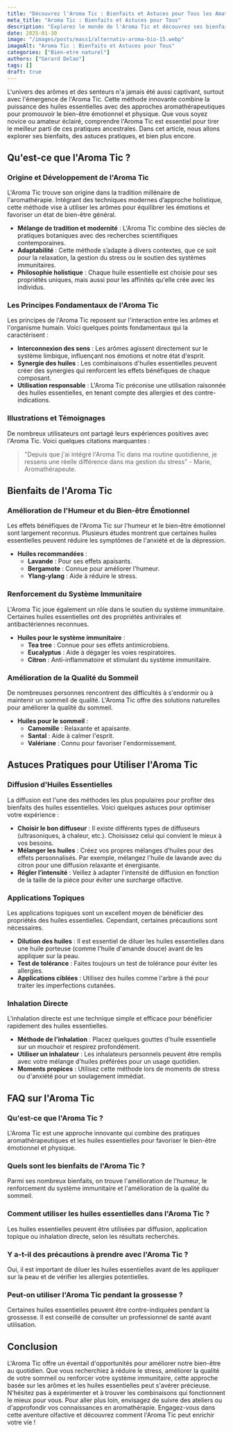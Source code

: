 ```yaml
---
title: "Découvrez l'Aroma Tic : Bienfaits et Astuces pour Tous les Amateurs"
meta_title: "Aroma Tic : Bienfaits et Astuces pour Tous"
description: "Explorez le monde de l'Aroma Tic et découvrez ses bienfaits, astuces pratiques et conseils d'experts pour en profiter pleinement."
date: 2025-01-30
image: "/images/posts/mass1/alternativ-aroma-bio-15.webp"
imageAlt: "Aroma Tic : Bienfaits et Astuces pour Tous"
categories: ["Bien-etre naturel"]
authors: ["Gerard Delao"]
tags: []
draft: true
---
```


L'univers des arômes et des senteurs n'a jamais été aussi captivant, surtout avec l'émergence de l'Aroma Tic. Cette méthode innovante combine la puissance des huiles essentielles avec des approches aromathérapeutiques pour promouvoir le bien-être émotionnel et physique. Que vous soyez novice ou amateur éclairé, comprendre l'Aroma Tic est essentiel pour tirer le meilleur parti de ces pratiques ancestrales. Dans cet article, nous allons explorer ses bienfaits, des astuces pratiques, et bien plus encore.

## Qu'est-ce que l'Aroma Tic ?

### Origine et Développement de l'Aroma Tic
L'Aroma Tic trouve son origine dans la tradition millénaire de l'aromathérapie. Intégrant des techniques modernes d’approche holistique, cette méthode vise à utiliser les arômes pour équilibrer les émotions et favoriser un état de bien-être général.

- **Mélange de tradition et modernité** : L'Aroma Tic combine des siècles de pratiques botaniques avec des recherches scientifiques contemporaines.
- **Adaptabilité** : Cette méthode s’adapte à divers contextes, que ce soit pour la relaxation, la gestion du stress ou le soutien des systèmes immunitaires.
- **Philosophie holistique** : Chaque huile essentielle est choisie pour ses propriétés uniques, mais aussi pour les affinités qu'elle crée avec les individus.

### Les Principes Fondamentaux de l'Aroma Tic
Les principes de l'Aroma Tic reposent sur l'interaction entre les arômes et l'organisme humain. Voici quelques points fondamentaux qui la caractérisent :

- **Interconnexion des sens** : Les arômes agissent directement sur le système limbique, influençant nos émotions et notre état d'esprit.
- **Synergie des huiles** : Les combinaisons d'huiles essentielles peuvent créer des synergies qui renforcent les effets bénéfiques de chaque composant.
- **Utilisation responsable** : L'Aroma Tic préconise une utilisation raisonnée des huiles essentielles, en tenant compte des allergies et des contre-indications.

### Illustrations et Témoignages
De nombreux utilisateurs ont partagé leurs expériences positives avec l'Aroma Tic. Voici quelques citations marquantes :

> "Depuis que j'ai intégré l'Aroma Tic dans ma routine quotidienne, je ressens une réelle différence dans ma gestion du stress" - Marie, Aromathérapeute.

## Bienfaits de l'Aroma Tic

### Amélioration de l'Humeur et du Bien-être Émotionnel
Les effets bénéfiques de l'Aroma Tic sur l'humeur et le bien-être émotionnel sont largement reconnus. Plusieurs études montrent que certaines huiles essentielles peuvent réduire les symptômes de l'anxiété et de la dépression.

- **Huiles recommandées** :
  - **Lavande** : Pour ses effets apaisants.
  - **Bergamote** : Connue pour améliorer l'humeur.
  - **Ylang-ylang** : Aide à réduire le stress.

### Renforcement du Système Immunitaire
L'Aroma Tic joue également un rôle dans le soutien du système immunitaire. Certaines huiles essentielles ont des propriétés antivirales et antibactériennes reconnues.

- **Huiles pour le système immunitaire** :
  - **Tea tree** : Connue pour ses effets antimicrobiens.
  - **Eucalyptus** : Aide à dégager les voies respiratoires.
  - **Citron** : Anti-inflammatoire et stimulant du système immunitaire.

### Amélioration de la Qualité du Sommeil
De nombreuses personnes rencontrent des difficultés à s'endormir ou à maintenir un sommeil de qualité. L'Aroma Tic offre des solutions naturelles pour améliorer la qualité du sommeil.

- **Huiles pour le sommeil** :
  - **Camomille** : Relaxante et apaisante.
  - **Santal** : Aide à calmer l'esprit.
  - **Valériane** : Connu pour favoriser l'endormissement.

## Astuces Pratiques pour Utiliser l'Aroma Tic

### Diffusion d'Huiles Essentielles
La diffusion est l'une des méthodes les plus populaires pour profiter des bienfaits des huiles essentielles. Voici quelques astuces pour optimiser votre expérience :

- **Choisir le bon diffuseur** : Il existe différents types de diffuseurs (ultrasoniques, à chaleur, etc.). Choisissez celui qui convient le mieux à vos besoins.
- **Mélanger les huiles** : Créez vos propres mélanges d’huiles pour des effets personnalisés. Par exemple, mélangez l'huile de lavande avec du citron pour une diffusion relaxante et énergisante.
- **Régler l’intensité** : Veillez à adapter l'intensité de diffusion en fonction de la taille de la pièce pour éviter une surcharge olfactive.

### Applications Topiques
Les applications topiques sont un excellent moyen de bénéficier des propriétés des huiles essentielles. Cependant, certaines précautions sont nécessaires.

- **Dilution des huiles** : Il est essentiel de diluer les huiles essentielles dans une huile porteuse (comme l'huile d'amande douce) avant de les appliquer sur la peau.
- **Test de tolérance** : Faites toujours un test de tolérance pour éviter les allergies.
- **Applications ciblées** : Utilisez des huiles comme l'arbre à thé pour traiter les imperfections cutanées.

### Inhalation Directe
L'inhalation directe est une technique simple et efficace pour bénéficier rapidement des huiles essentielles.

- **Méthode de l'inhalation** : Placez quelques gouttes d'huile essentielle sur un mouchoir et respirez profondément.
- **Utiliser un inhalateur** : Les inhalateurs personnels peuvent être remplis avec votre mélange d'huiles préférées pour un usage quotidien.
- **Moments propices** : Utilisez cette méthode lors de moments de stress ou d'anxiété pour un soulagement immédiat.

## FAQ sur l'Aroma Tic

### Qu'est-ce que l'Aroma Tic ?
L'Aroma Tic est une approche innovante qui combine des pratiques aromathérapeutiques et les huiles essentielles pour favoriser le bien-être émotionnel et physique.

### Quels sont les bienfaits de l'Aroma Tic ?
Parmi ses nombreux bienfaits, on trouve l'amélioration de l'humeur, le renforcement du système immunitaire et l'amélioration de la qualité du sommeil.

### Comment utiliser les huiles essentielles dans l'Aroma Tic ?
Les huiles essentielles peuvent être utilisées par diffusion, application topique ou inhalation directe, selon les résultats recherchés.

### Y a-t-il des précautions à prendre avec l'Aroma Tic ?
Oui, il est important de diluer les huiles essentielles avant de les appliquer sur la peau et de vérifier les allergies potentielles.

### Peut-on utiliser l'Aroma Tic pendant la grossesse ?
Certaines huiles essentielles peuvent être contre-indiquées pendant la grossesse. Il est conseillé de consulter un professionnel de santé avant utilisation.

## Conclusion
L'Aroma Tic offre un éventail d'opportunités pour améliorer notre bien-être au quotidien. Que vous recherchiez à réduire le stress, améliorer la qualité de votre sommeil ou renforcer votre système immunitaire, cette approche basée sur les arômes et les huiles essentielles peut s'avérer précieuse. N'hésitez pas à expérimenter et à trouver les combinaisons qui fonctionnent le mieux pour vous. Pour aller plus loin, envisagez de suivre des ateliers ou d'approfondir vos connaissances en aromathérapie. Engagez-vous dans cette aventure olfactive et découvrez comment l'Aroma Tic peut enrichir votre vie !

